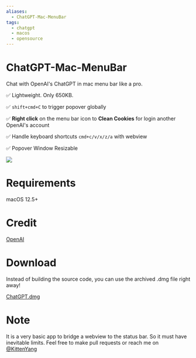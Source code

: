 ```yaml
---
aliases:
  - ChatGPT-Mac-MenuBar
tags:
  - chatgpt
  - macos
  - opensource
---
```

# ChatGPT-Mac-MenuBar
Chat with OpenAI's ChatGPT in mac menu bar like a pro.

✅ Lightweight. Only 650KB.

✅ `shift+cmd+C` to trigger popover globally

✅ **Right click** on the menu bar icon to **Clean Cookies** for login another OpenAI's account

✅ Handle keyboard shortcuts `cmd+c/v/x/z/a` with webview

✅ Popover Window Resizable


![](resource/snapshot.png)

# Requirements
macOS 12.5+


# Credit
[OpenAI](https://openai.com/)

# Download
Instead of building the source code, you can use the archived .dmg file right away!

[ChatGPT.dmg](https://github.com/KittenYang/ChatGPT-Mac-MenuBar/raw/main/ChatGPT.dmg)


# Note
It is a very basic app to bridge a webview to the status bar. So it must have inevitable limits. Feel free to make pull requests or reach me on [@KittenYang](https://twitter.com/KittenYang)
